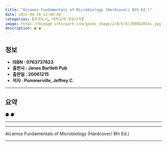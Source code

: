 ```yaml
---
title: "Alcamos Fundamentals of Microbiology (Hardcover/ 8th Ed.)"
date: 2021-09-28 13:40:48
categories: [외국도서, 대학교재-전문서적]
image: https://bimage.interpark.com/goods_image/2/0/5/4/200082054s.jpg
description: ● ●
---
```


## **정보**

- **ISBN : 0763737623**
- **출판사 : Jones   Bartlett Pub**
- **출판일 : 20061215**
- **저자 : Pommerville, Jeffrey C.**

------



## **요약**

●  ●  

------



------


Alcamos Fundamentals of Microbiology (Hardcover/ 8th Ed.) 

------


